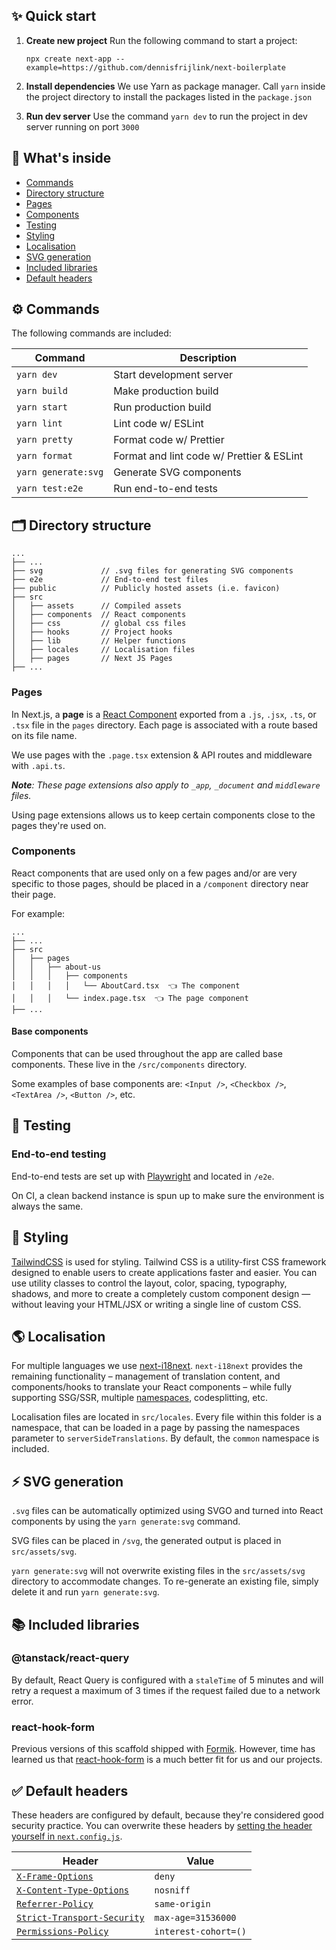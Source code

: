 
## ✨ Quick start
1.  **Create new project**
    Run the following command to start a project:
	```
	npx create next-app --example=https://github.com/dennisfrijlink/next-boilerplate
	```
2. **Install dependencies**
	We use Yarn as package manager. Call `yarn` inside the project directory to install the packages listed in the `package.json`

3. **Run dev server**
	Use the command `yarn dev` to run the project in dev server running on port `3000`

## 🧐 What's inside
- [Commands](##commands)
- [Directory structure](##directory-structure)
- [Pages](###pages)
- [Components](###components)
- [Testing](##testing)
- [Styling](##styling)
- [Localisation](##localisation)
- [SVG generation](##svg-generation)
- [Included libraries](##included-libraries)
- [Default headers](##default-headers)

## ⚙️ Commands

The following commands are included:

| Command             | Description                               |
| ------------------- | ----------------------------------------- |
| `yarn dev`          | Start development server                  |
| `yarn build`        | Make production build                     |
| `yarn start`        | Run production build                      |
| `yarn lint`         | Lint code w/ ESLint 					  |
| `yarn pretty`       | Format code w/ Prettier                   |
| `yarn format`       | Format and lint code w/ Prettier & ESLint |
| `yarn generate:svg` | Generate SVG components                   |
| `yarn test:e2e`     | Run end-to-end tests                      |

## 🗂 Directory structure

```
...
├── ...
├── svg           	// .svg files for generating SVG components
├── e2e             // End-to-end test files
├── public          // Publicly hosted assets (i.e. favicon)
├── src
│   ├── assets		// Compiled assets
│   ├── components	// React components
│   ├── css			// global css files
│   ├── hooks       // Project hooks
│   ├── lib         // Helper functions
│   ├── locales     // Localisation files
│   ├── pages		// Next JS Pages
├── ...
```
### Pages

In Next.js, a **page** is a [React Component](https://react.dev/learn/your-first-component) exported from a `.js`, `.jsx`, `.ts`, or `.tsx` file in the `pages` directory. Each page is associated with a route based on its file name.

We use pages with the `.page.tsx` extension & API routes and middleware with `.api.ts`.

_**Note**: These page extensions also apply to `_app`, `_document` and `middleware` files._

Using page extensions allows us to keep certain components close to the pages they're used on.

### Components
React components that are used only on a few pages and/or are very specific to those pages, should be placed in a
`/component` directory near their page.

For example:

```
...
├── ...
├── src
│   ├── pages
│   │   ├── about-us
│   │   │   ├── components
│   │   │   │   └── AboutCard.tsx  👈 The component
│   │   │   └── index.page.tsx  👈 The page component
├── ...
```

#### Base components

Components that can be used throughout the app are called base components. These live in the `/src/components`
directory.

Some examples of base components are: `<Input />`, `<Checkbox />`, `<TextArea />`, `<Button />`, etc.

## 🧪 Testing

### End-to-end testing

End-to-end tests are set up with [Playwright](https://playwright.dev/) and located in `/e2e`.

On CI, a clean backend instance is spun up to make sure the environment is always the same.

## 💎 Styling

[TailwindCSS](https://tailwindcss.com/) is used for styling. Tailwind CSS is a utility-first CSS framework designed to enable users to create applications faster and easier. You can use utility classes to control the layout, color, spacing, typography, shadows, and more to create a completely custom component design — without leaving your HTML/JSX or writing a single line of custom CSS.

## 🌎 Localisation

For multiple languages we use [next-i18next](https://github.com/i18next/next-i18next). `next-i18next` provides the remaining functionality – management of translation content, and components/hooks to translate your React components – while fully supporting SSG/SSR, multiple [namespaces](https://www.i18next.com/principles/namespaces), codesplitting, etc.

Localisation files are located in `src/locales`. Every file within this folder is a namespace, that can be loaded in a page by passing the namespaces parameter to `serverSideTranslations`. By default, the `common` namespace is included.

## ⚡ SVG generation

`.svg` files can be automatically optimized using SVGO and turned into React components by using the `yarn generate:svg` command.

SVG files can be placed in `/svg`, the generated output is placed in `src/assets/svg`.

`yarn generate:svg` will not overwrite existing files in the `src/assets/svg` directory to accommodate changes. To re-generate an existing file, simply delete it and run `yarn generate:svg`.

## 📚 Included libraries

### @tanstack/react-query

By default, React Query is configured with a `staleTime` of 5 minutes and will retry a request a maximum of 3
times if the request failed due to a network error.

### react-hook-form

Previous versions of this scaffold shipped with [Formik](https://github.com/jaredpalmer/formik). However, time
has learned us that [react-hook-form](https://react-hook-form.com/) is a much better fit for us and our
projects.

## ✅ Default headers

These headers are configured by default, because they're considered good security practice. You can overwrite
these headers by
[setting the header yourself in `next.config.js`](https://nextjs.org/docs/api-reference/next.config.js/headers).

| Header                                                                                                             | Value                |
| ------------------------------------------------------------------------------------------------------------------ | -------------------- |
| [`X-Frame-Options`](https://developer.mozilla.org/en-US/docs/Web/HTTP/Headers/X-Frame-Options)                     | `deny`               |
| [`X-Content-Type-Options`](https://developer.mozilla.org/en-US/docs/Web/HTTP/Headers/X-Content-Type-Options)       | `nosniff`            |
| [`Referrer-Policy`](https://developer.mozilla.org/en-US/docs/Web/HTTP/Headers/Referrer-Policy)                     | `same-origin`        |
| [`Strict-Transport-Security`](https://developer.mozilla.org/en-US/docs/Web/HTTP/Headers/Strict-Transport-Security) | `max-age=31536000`   |
| [`Permissions-Policy`](https://developer.mozilla.org/en-US/docs/Web/HTTP/Headers/Feature-Policy)                   | `interest-cohort=()` |
